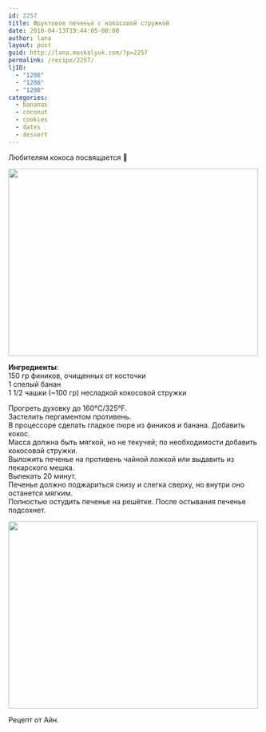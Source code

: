 ```yaml
---
id: 2257
title: Фруктовое печенье с кокосовой стружкой
date: 2010-04-13T19:44:05-08:00
author: lana
layout: post
guid: http://lana.moskalyuk.com/?p=2257
permalink: /recipe/2257/
ljID:
  - "1208"
  - "1208"
  - "1208"
categories:
  - bananas
  - coconut
  - cookies
  - dates
  - dessert
---
```

Любителям кокоса посвящается 🙂

<img loading="lazy" class="alignnone" title="coconut-dates-banana cookies" src="http://farm3.static.flickr.com/2730/4519802230_3e12f18096.jpg" alt="" width="500" height="375" /> 

**Ингредиенты**:  
150 гр фиников, очищенных от косточки  
1 спелый банан  
1 1/2 чашки (~100 гр) несладкой кокосовой стружки

Прогреть духовку до 160°C/325°F.  
Застелить пергаментом противень.  
В процессоре сделать гладкое пюре из фиников и банана. Добавить кокос.  
Масса должна быть мягкой, но не текучей; по необходимости добавить кокосовой стружки.  
Выложить печенье на противень чайной ложкой или выдавить из пекарского мешка.  
Выпекать 20 минут.  
Печенье должно поджариться снизу и слегка сверху, но внутри оно останется мягким.  
Полностью остудить печенье на решётке. После остывания печенье подсохнет.

<img loading="lazy" class="alignnone" title="coconut-dates-banana cookies" src="http://farm5.static.flickr.com/4034/4519808282_1a92fb08cc.jpg" alt="" width="500" height="375" /> 

Рецепт от Айн.